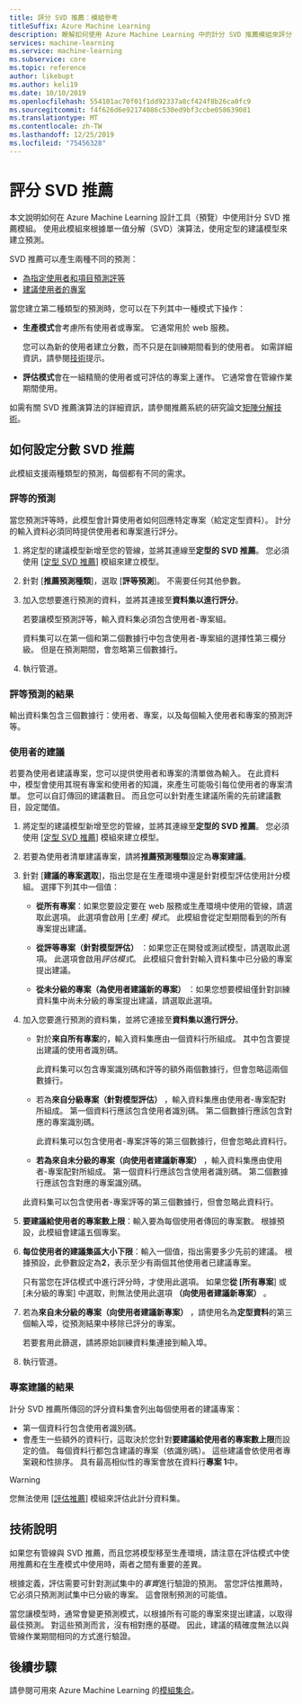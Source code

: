 ```yaml
---
title: 評分 SVD 推薦：模組參考
titleSuffix: Azure Machine Learning
description: 瞭解如何使用 Azure Machine Learning 中的計分 SVD 推薦模組來評分資料集的建議預測。
services: machine-learning
ms.service: machine-learning
ms.subservice: core
ms.topic: reference
author: likebupt
ms.author: keli19
ms.date: 10/10/2019
ms.openlocfilehash: 554101ac70f01f1dd92337a8cf424f8b26ca0fc9
ms.sourcegitcommit: f4f626d6e92174086c530ed9bf3ccbe058639081
ms.translationtype: MT
ms.contentlocale: zh-TW
ms.lasthandoff: 12/25/2019
ms.locfileid: "75456328"
---
```

# <a name="score-svd-recommender"></a>評分 SVD 推薦

本文說明如何在 Azure Machine Learning 設計工具（預覽）中使用計分 SVD 推薦模組。 使用此模組來根據單一值分解（SVD）演算法，使用定型的建議模型來建立預測。

SVD 推薦可以產生兩種不同的預測：

- [為指定使用者和項目預測評等](#prediction-of-ratings)
- [建議使用者的專案](#recommendations-for-users)

當您建立第二種類型的預測時，您可以在下列其中一種模式下操作：

- **生產模式**會考慮所有使用者或專案。 它通常用於 web 服務。

  您可以為新的使用者建立分數，而不只是在訓練期間看到的使用者。 如需詳細資訊，請參閱[技術](#technical-notes)提示。 

- **評估模式**會在一組精簡的使用者或可評估的專案上運作。 它通常會在管線作業期間使用。

如需有關 SVD 推薦演算法的詳細資訊，請參閱推薦系統的研究論文[矩陣分解技術](https://datajobs.com/data-science-repo/Recommender-Systems-[Netflix].pdf)。

## <a name="how-to-configure-score-svd-recommender"></a>如何設定分數 SVD 推薦

此模組支援兩種類型的預測，每個都有不同的需求。 

###  <a name="prediction-of-ratings"></a>評等的預測

當您預測評等時，此模型會計算使用者如何回應特定專案（給定定型資料）。 計分的輸入資料必須同時提供使用者和專案進行評分。

1. 將定型的建議模型新增至您的管線，並將其連線至**定型的 SVD 推薦**。 您必須使用 [[定型 SVD 推薦](train-SVD-recommender.md)] 模組來建立模型。

2. 針對 [**推薦預測種類**]，選取 [**評等預測**]。 不需要任何其他參數。

3. 加入您想要進行預測的資料，並將其連接至**資料集以進行評分**。

   若要讓模型預測評等，輸入資料集必須包含使用者-專案組。

   資料集可以在第一個和第二個數據行中包含使用者-專案組的選擇性第三欄分級。 但是在預測期間，會忽略第三個數據行。

4. 執行管道。

### <a name="results-for-rating-predictions"></a>評等預測的結果 

輸出資料集包含三個數據行：使用者、專案，以及每個輸入使用者和專案的預測評等。

###  <a name="recommendations-for-users"></a>使用者的建議 

若要為使用者建議專案，您可以提供使用者和專案的清單做為輸入。 在此資料中，模型會使用其現有專案和使用者的知識，來產生可能吸引每位使用者的專案清單。 您可以自訂傳回的建議數目。 而且您可以針對產生建議所需的先前建議數目，設定閾值。

1. 將定型的建議模型新增至您的管線，並將其連線至**定型的 SVD 推薦**。  您必須使用 [[定型 SVD 推薦](train-svd-recommender.md)] 模組來建立模型。

2. 若要為使用者清單建議專案，請將**推薦預測種類**設定為**專案建議**。

3. 針對 [**建議的專案選取**]，指出您是在生產環境中還是針對模型評估使用計分模組。 選擇下列其中一個值：

    - **從所有專案**：如果您要設定要在 web 服務或生產環境中使用的管線，請選取此選項。  此選項會啟用 [*生產] 模式*。 此模組會從定型期間看到的所有專案提出建議。

    - **從評等專案（針對模型評估）** ：如果您正在開發或測試模型，請選取此選項。 此選項會啟用*評估模式*。 此模組只會針對輸入資料集中已分級的專案提出建議。
    
    - **從未分級的專案（為使用者建議新的專案）** ：如果您想要模組僅針對訓練資料集中尚未分級的專案提出建議，請選取此選項。 

4. 加入您要進行預測的資料集，並將它連接至**資料集以進行評分**。

    - 對於**來自所有專案**的，輸入資料集應由一個資料行所組成。 其中包含要提出建議的使用者識別碼。

      此資料集可以包含專案識別碼和評等的額外兩個數據行，但會忽略這兩個數據行。 

    - 若為**來自分級專案（針對模型評估）** ，輸入資料集應由使用者-專案配對所組成。 第一個資料行應該包含使用者識別碼。 第二個數據行應該包含對應的專案識別碼。

      此資料集可以包含使用者-專案評等的第三個數據行，但會忽略此資料行。

    - **若為來自未分級的專案（向使用者建議新專案）** ，輸入資料集應由使用者-專案配對所組成。 第一個資料行應該包含使用者識別碼。 第二個數據行應該包含對應的專案識別碼。

     此資料集可以包含使用者-專案評等的第三個數據行，但會忽略此資料行。

5. **要建議給使用者的專案數上限**：輸入要為每個使用者傳回的專案數。 根據預設，此模組會建議五個專案。

6. **每位使用者的建議集區大小下限**：輸入一個值，指出需要多少先前的建議。 根據預設，此參數設定為**2**，表示至少有兩個其他使用者已建議專案。

   只有當您在評估模式中進行評分時，才使用此選項。 如果您**從 [所有專案**] 或 [未分級的專案] 中選取，則無法使用此選項 **（向使用者建議新專案）** 。

7.  若為**來自未分級的專案（向使用者建議新專案）** ，請使用名為**定型資料**的第三個輸入埠，從預測結果中移除已評分的專案。

    若要套用此篩選，請將原始訓練資料集連接到輸入埠。

8. 執行管道。

### <a name="results-of-item-recommendation"></a>專案建議的結果

計分 SVD 推薦所傳回的評分資料集會列出每個使用者的建議專案：

- 第一個資料行包含使用者識別碼。
- 會產生一些額外的資料行，這取決於您針對**要建議給使用者的專案數上限**而設定的值。 每個資料行都包含建議的專案（依識別碼）。 這些建議會依使用者專案親和性排序。 具有最高相似性的專案會放在資料行**專案 1**中。

> [!WARNING]
> 您無法使用 [[評估推薦](evaluate-recommender.md)] 模組來評估此計分資料集。


##  <a name="technical-notes"></a>技術說明

如果您有管線與 SVD 推薦，而且您將模型移至生產環境，請注意在評估模式中使用推薦和在生產模式中使用時，兩者之間有重要的差異。

根據定義，評估需要可針對測試集中的*事實*進行驗證的預測。 當您評估推薦時，它必須只預測測試集中已分級的專案。 這會限制預測的可能值。

當您讓模型時，通常會變更預測模式，以根據所有可能的專案來提出建議，以取得最佳預測。 對這些預測而言，沒有相對應的基礎。 因此，建議的精確度無法以與管線作業期間相同的方式進行驗證。


## <a name="next-steps"></a>後續步驟

請參閱可用來 Azure Machine Learning 的[模組集合](module-reference.md)。 
